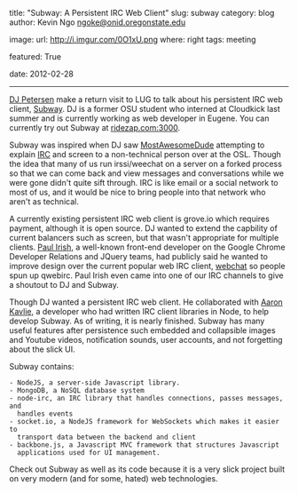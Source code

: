 title: "Subway: A Persistent IRC Web Client"
slug: subway
category: blog
author: Kevin Ngo <ngoke@onid.oregonstate.edu>

image:
    url: http://i.imgur.com/0O1xU.png
    where: right
tags: meeting

featured: True

date: 2012-02-28

---

[DJ Petersen](http://thedjpetersen.github.com) make a return visit to LUG to
talk about his persistent IRC web client,
[Subway](http://github.com/thedjpetersen/subay). DJ is a former OSU student who
interned at Cloudkick last summer and is currently working as web developer in
Eugene. You can currently try out Subway at
[ridezap.com:3000](http://ridezap.com:3000).

Subway was inspired when DJ saw [MostAwesomeDude](http://corbinsimpson.com)
attempting to explain [IRC](http://lug.oregonstate.edu/blog/irc/index.html) and
screen to a non-technical person over at the OSL. Though the idea that many of us
run irssi/weechat on a server on a forked process so that we can come back and
view messages and conversations while we were gone didn't quite sift through. IRC
is like email or a social network to most of us, and it would be nice to bring
people into that network who aren't as technical.

A currently existing persistent IRC web client is grove.io which requires payment,
although it is open source. DJ wanted to extend the capbility of current balancers
such as screen, but that wasn't appropriate for multiple clients.
[Paul Irish](http://paulirish.com), a well-known front-end developer on the
Google Chrome Developer Relations and JQuery teams, had publicly said he wanted
to improve design over the current popular web IRC client,
[webchat](http://webchat.freenode.net) so people spun up qwebirc. Paul Irish
even came into one of our IRC channels to give a shoutout to DJ and Subway.

Though DJ wanted a persistent IRC web client. He collaborated with [Aaron
Kavlie](http://github.com/akavlie), a developer who had written IRC client
libraries in Node, to help develop Subway. As of writing, it is nearly
finished.  Subway has many useful features after persistence such embedded and
collapsible images and Youtube videos, notification sounds, user accounts, and
not forgetting about the slick UI.

Subway contains:

    - NodeJS, a server-side Javascript library.
    - MongoDB, a NoSQL database system
    - node-irc, an IRC library that handles connections, passes messages, and
      handles events
    - socket.io, a NodeJS framework for WebSockets which makes it easier to
      transport data between the backend and client
    - backbone.js, a Javascript MVC framework that structures Javascript
      applications used for UI management.

Check out Subway as well as its code because it is a very slick project built
on very modern (and for some, hated) web technologies.
